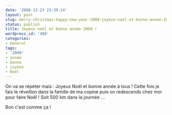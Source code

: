 ```yaml
---
date: '2008-12-23 23:39:14'
layout: post
slug: merry-christmas-happy-new-year-2009-joyeux-noel-et-bonne-annee-2009
status: publish
title: Joyeux noël et bonne année 2009 !
wordpress_id: '408'
categories:
- General
tags:
- '2009'
- année
- bonne
- joyeux
- Noel
---
```


On va se répéter mais : Joyeux Noël et bonne année à tous ! Cette fois je fais le réveillon dans la famille de ma copine puis on redescends chez moi pour faire Noël ! Soit 500 km dans la journée ...

Bon c'est comme ça !
